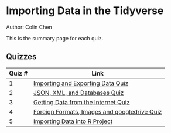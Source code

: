 # Importing Data in the Tidyverse

Author: Colin Chen </br>

This is the summary page for each quiz.</br>

## Quizzes
Quiz # | Link 
--- | --- 
1 | [Importing and Exporting Data Quiz]()
2 | [JSON, XML, and Databases Quiz]()
3 | [Getting Data from the Internet Quiz]()
4 | [Foreign Formats, Images and googledrive Quiz]()
5 | [Importing Data into R Project]()
</br>
